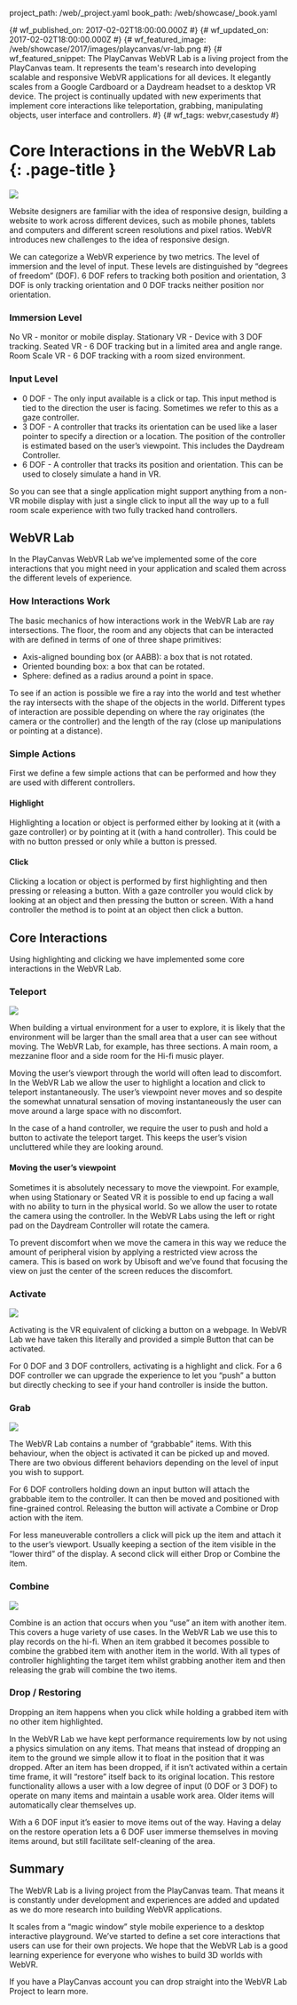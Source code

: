 project_path: /web/_project.yaml
book_path: /web/showcase/_book.yaml

{# wf_published_on: 2017-02-02T18:00:00.000Z #}
{# wf_updated_on: 2017-02-02T18:00:00.000Z #}
{# wf_featured_image: /web/showcase/2017/images/playcanvas/vr-lab.png #}
{# wf_featured_snippet: The PlayCanvas WebVR Lab is a living project from the PlayCanvas team. It represents the team's research into developing scalable and responsive WebVR applications for all devices. It elegantly scales from a Google Cardboard or a Daydream headset to a desktop VR device. The project is continually updated with new experiments that implement core interactions like teleportation, grabbing, manipulating objects, user interface and controllers. #}
{# wf_tags: webvr,casestudy #}

# Core Interactions in the WebVR Lab {: .page-title }

<img src="/web/showcase/2017/images/playcanvas/vr-lab.png" class="attempt-right">

Website designers are familiar with the idea of responsive design, building a website to work across different devices, such as mobile phones, tablets and computers and different screen resolutions and pixel ratios. WebVR introduces new challenges to the idea of responsive design.

We can categorize a WebVR experience by two metrics. The level of immersion and the level of input. These levels are distinguished by “degrees of freedom” (DOF). 6 DOF refers to tracking both position and orientation, 3 DOF is only tracking orientation and 0 DOF tracks neither position nor orientation.

### Immersion Level

No VR - monitor or mobile display.
Stationary VR - Device with 3 DOF tracking.
Seated VR - 6 DOF tracking but in a limited area and angle range.
Room Scale VR - 6 DOF tracking with a room sized environment.

### Input Level
- 0 DOF - The only input available is a click or tap. This input method is tied to the direction the user is facing. Sometimes we refer to this as a gaze controller.
- 3 DOF - A controller that tracks its orientation can be used like a laser pointer to specify a direction or a location. The position of the controller is estimated based on the user’s viewpoint.  This includes the Daydream Controller.
- 6 DOF - A controller that tracks its position and orientation. This can be used to closely simulate a hand in VR.

So you can see that a single application might support anything from a non-VR mobile display with just a single click to input all the way up to a full room scale experience with two fully tracked hand controllers.

## WebVR Lab

In the PlayCanvas WebVR Lab we’ve implemented some of the core interactions that you might need in your application and scaled them across the different levels of experience.

### How Interactions Work

The basic mechanics of how interactions work in the WebVR Lab are ray intersections. The floor, the room and any objects that can be interacted with are defined in terms of one of three shape primitives:

- Axis-aligned bounding box (or AABB): a box that is not rotated.
- Oriented bounding box: a box that can be rotated.
- Sphere: defined as a radius around a point in space.

To see if an action is possible we fire a ray into the world and test whether the ray intersects with the shape of the objects in the world. Different types of interaction are possible depending on where the ray originates (the camera or the controller) and the length of the ray (close up manipulations or pointing at a distance).

### Simple Actions

First we define a few simple actions that can be performed and how they are used with different controllers.

#### Highlight

Highlighting a location or object is performed either by looking at it (with a gaze controller) or by pointing at it (with a hand controller). This could be with no button pressed or only while a button is pressed.

#### Click

Clicking a location or object is performed by first highlighting and then pressing or releasing a button. With a gaze controller you would click by looking at an object and then pressing the button or screen. With a hand controller the method is to point at an object then click a button.

## Core Interactions

Using highlighting and clicking we have implemented some core interactions in the WebVR Lab.

### Teleport

<img src="/web/showcase/2017/images/playcanvas/teleport.png" class="attempt-right">

When building a virtual environment for a user to explore, it is likely that the environment will be larger than the small area that a user can see without moving. The WebVR Lab, for example, has three sections. A main room, a mezzanine floor and a side room for the Hi-fi music player.

Moving the user’s viewport through the world will often lead to discomfort. In the WebVR Lab we allow the user to highlight a location and click to teleport instantaneously. The user’s viewpoint never moves and so despite the somewhat unnatural sensation of moving instantaneously the user can move around a large space with no discomfort.

In the case of a hand controller, we require the user to push and hold a button to activate the teleport target. This keeps the user’s vision uncluttered while they are looking around.

#### Moving the user’s viewpoint

Sometimes it is absolutely necessary to move the viewpoint. For example, when using Stationary or Seated VR it is possible to end up facing a wall with no ability to turn in the physical world. So we allow the user to rotate the camera using the controller. In the WebVR Labs using the left or right pad on the Daydream Controller will rotate the camera.

To prevent discomfort when we move the camera in this way we reduce the amount of peripheral vision by applying a restricted view across the camera. This is based on work by Ubisoft and we’ve found that focusing the view on just the center of the screen reduces the discomfort.

### Activate

<img src="/web/showcase/2017/images/playcanvas/activate.png" class="attempt-right">

Activating is the VR equivalent of clicking a button on a webpage. In WebVR Lab we have taken this literally and provided a simple Button that can be activated.

For 0 DOF and 3 DOF controllers, activating is a highlight and click. For a 6 DOF controller we can upgrade the experience to let you “push” a button but directly checking to see if your hand controller is inside the button.

### Grab

<img src="/web/showcase/2017/images/playcanvas/grab.png" class="attempt-right">

The WebVR Lab contains a number of “grabbable” items. With this behaviour, when the object is activated it can be picked up and moved. There are two obvious different behaviors depending on the level of input you wish to support.

For 6 DOF controllers holding down an input button will attach the grabbable item to the controller. It can then be moved and positioned with fine-grained control. Releasing the button will activate a Combine or Drop action with the item.

For less maneuverable controllers a click will pick up the item and attach it to the user’s viewport. Usually keeping a section of the item visible in the “lower third” of the display. A second click will either Drop or Combine the item.

### Combine

<img src="/web/showcase/2017/images/playcanvas/combine.png" class="attempt-right">

Combine is an action that occurs when you “use” an item with another item. This covers a huge variety of use cases. In the WebVR Lab we use this to play records on the hi-fi. When an item grabbed it becomes possible to combine the grabbed item with another item in the world. With all types of controller highlighting the target item whilst grabbing another item and then releasing the grab will combine the two items.

### Drop / Restoring

Dropping an item happens when you click while holding a grabbed item with no other item highlighted.

In the WebVR Lab we have kept performance requirements low by not using a physics simulation on any items. That means that instead of dropping an item to the ground we simple allow it to float in the position that it was dropped. After an item has been dropped, if it isn’t activated within a certain time frame, it will “restore” itself back to its original location. This restore functionality allows a user with a low degree of input (0 DOF or 3 DOF) to operate on many items and maintain a usable work area. Older items will automatically clear themselves up.

With a 6 DOF input it’s easier to move items out of the way. Having a delay on the restore operation lets a 6 DOF user immerse themselves in moving items around, but still facilitate self-cleaning of the area.

## Summary

The WebVR Lab is a living project from the PlayCanvas team. That means it is constantly under development and experiences are added and updated as we do more research into building WebVR applications.

It scales from a “magic window” style mobile experience to a desktop interactive playground. We’ve started to define a set core interactions that users can use for their own projects. We hope that the WebVR Lab is a good learning experience for everyone who wishes to build 3D worlds with WebVR.

If you have a PlayCanvas account you can drop straight into the WebVR Lab Project to learn more.
